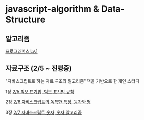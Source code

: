 # javascript-algorithm & Data-Structure

## 알고리즘

[프로그래머스 Lv.1](https://github.com/leeheejuuun/javascript-algorithm/tree/main/programmers/Level.1)

## 자료구조 (2/5 ~ 진행중)

"자바스크립트로 하는 자료 구조와 알고리즘" 책을 기반으로 한 개인 스터디

1장 [2/5 빅오 표기법, 빅오 표기법 규칙](https://github.com/leeheejuuun/javascript-algorithm/blob/main/datastructure/1%EC%9E%A5%20%EB%B9%85%EC%98%A4%20%ED%91%9C%EA%B8%B0%EB%B2%95.md)

2장 [2/6 자바스크립트의 독특한 특징, 등가와 형](https://github.com/leeheejuuun/javascript-algorithm-datastructure/blob/main/datastructure/2%EC%9E%A5%20%EC%9E%90%EB%B0%94%EC%8A%A4%ED%81%AC%EB%A6%BD%ED%8A%B8%EC%9D%98%20%EB%8F%85%ED%8A%B9%ED%95%9C%20%ED%8A%B9%EC%A7%95.md)

3장 [2/7 자바스크립트 숫자, 숫자 알고리즘](https://github.com/leeheejuuun/javascript-algorithm-datastructure/blob/main/datastructure/3%EC%9E%A5%20%EC%9E%90%EB%B0%94%EC%8A%A4%ED%81%AC%EB%A6%BD%ED%8A%B8%20%EC%88%AB%EC%9E%90.md)
